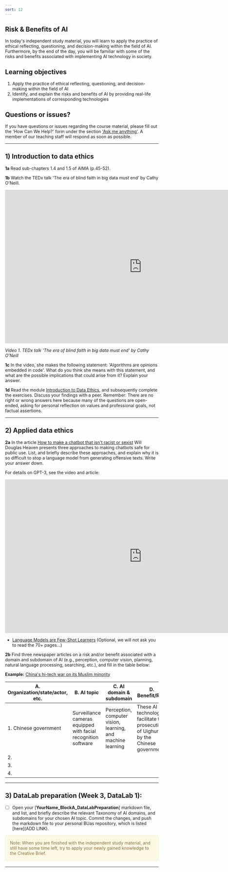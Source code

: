 ```yaml
---
sort: 12
---
```


## Risk & Benefits of AI

In today's independent study material, you will learn to apply the practice of ethical reflecting, questioning, and decision-making within the field of AI. Furthermore, by the end of the day, you will be familiar with some of the risks and benefits associated with implementing AI technology in society.

## Learning objectives

1. Apply the practice of ethical reflecting, questioning, and decision-making within the field of AI
2. Identify, and explain the risks and benefits of AI by providing real-life implementations of corresponding technologies

## Questions or issues?

If you have questions or issues regarding the course material, please fill out the 'How Can We Help?' form under the section ['Ask me anything'](https://adsai.buas.nl/Contact%20Us/). A member of our teaching staff will respond as soon as possible.

***

## 1) Introduction to data ethics

__1a__ Read sub-chapters 1.4 and 1.5 of AIMA (p.45-52).

__1b__ Watch the TEDx talk 'The era of blind faith in big data must end' by Cathy O'Neill.

<iframe width="896" height="504" src="https://www.youtube.com/embed/_2u_eHHzRto?controls=0" title="YouTube video player" frameborder="0" allow="accelerometer; autoplay; clipboard-write; encrypted-media; gyroscope; picture-in-picture" allowfullscreen></iframe>

*Video 1. TEDx talk 'The era of blind faith in big data must end' by Cathy O'Neill*

__1c__ In the video, she makes the following statement: 'Algorithms are opinions embedded in code'. What do you think she means with this statement, and what are the possible implications that could arise from it? Explain your answer.

__1d__ Read the module <a href="./documents/IntroToDataEthicsModule1.pdf">Introduction to Data Ethics</a>, and subsequently complete the exercises. Discuss your findings with a peer. Remember: There are no right or wrong answers here because many of the questions are open-ended, asking for personal reflection on values and professional goals, not factual assertions. 

***

## 2) Applied data ethics 

__2a__ In the article [How to make a chatbot that isn't racist or sexist](https://www.technologyreview.com/2020/10/23/1011116/chatbot-gpt3-openai-facebook-google-safety-fix-racist-sexist-language-ai/) Will Douglas Heaven presents three approaches to making chatbots safe for public use. List, and briefly describe these approaches, and explain why it is so difficult to stop a language model from generating offensive texts. Write your answer down.

For details on GPT-3, see the video and article:

<iframe width="896" height="504" src="https://www.youtube-nocookie.com/embed/_x9AwxfjxvE" title="YouTube video player" frameborder="0" allow="accelerometer; autoplay; clipboard-write; encrypted-media; gyroscope; picture-in-picture" allowfullscreen></iframe>

- [Language Models are Few-Shot Learners](https://arxiv.org/pdf/2005.14165.pdf) (Optional, we will not ask you to read the 70+ pages...)

__2b__ Find three newspaper articles on a risk and/or benefit associated with a domain and subdomain of AI (e.g., perception, computer vision, planning, natural language processing, searching, etc.), and fill in the table below:

__Example:__ [China's hi-tech war on its Muslim minority](https://www.theguardian.com/news/2019/apr/11/china-hi-tech-war-on-muslim-minority-xinjiang-uighurs-surveillance-face-recognition) 

| A. Organization/state/actor, etc.   |  B. AI topic |  C. AI domain & subdomain | D. Benefit/Risk  |
|---|---|---|---|
| 1. Chinese government  | Surveillance cameras equipped with facial recognition software  | Perception, computer vision, learning, and machine learning  | These AI technologies facilitate the prosecution of Uighurs by the Chinese government      |
| 2.    |   |   |   |   |
| 3.   |   |   |   |   |
| 4.  |   |   |   |   |

***

## 3) DataLab preparation (Week 3, DataLab 1):

- [ ] Open your [**YourName_BlockA_DataLabPreparation**] markdown file, and list, and briefly describe the relevant Taxonomy of AI domains, and subdomains for your chosen AI topic. Commit the changes, and push the markdown file to your personal BUas repository, which is listed [here](ADD LINK).

<div style="padding: 15px; border: 1px solid transparent; border-color: transparent; margin-bottom: 20px; border-radius: 4px; color: #8a6d3b;; background-color: #fcf8e3; border-color: #faebcc;">
Note: When you are finished with the independent study material, and still have some time left, try to apply your newly gained knowledge to the Creative Brief.
</div> 

***